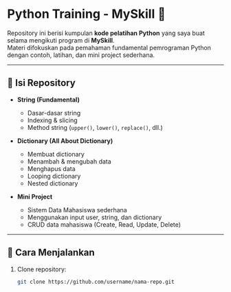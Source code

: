 # Python Training - MySkill 🐍

Repository ini berisi kumpulan **kode pelatihan Python** yang saya buat selama mengikuti program di **MySkill**.  
Materi difokuskan pada pemahaman fundamental pemrograman Python dengan contoh, latihan, dan mini project sederhana.

---

## 📂 Isi Repository

- **String (Fundamental)**

  - Dasar-dasar string
  - Indexing & slicing
  - Method string (`upper()`, `lower()`, `replace()`, dll.)

- **Dictionary (All About Dictionary)**

  - Membuat dictionary
  - Menambah & mengubah data
  - Menghapus data
  - Looping dictionary
  - Nested dictionary

- **Mini Project**
  - Sistem Data Mahasiswa sederhana
  - Menggunakan input user, string, dan dictionary
  - CRUD data mahasiswa (Create, Read, Update, Delete)

---

## 🚀 Cara Menjalankan

1. Clone repository:
   ```bash
   git clone https://github.com/username/nama-repo.git
   ```
